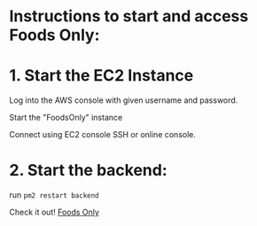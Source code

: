 # Instructions to start and access Foods Only:

# 1. Start the EC2 Instance

Log into the AWS console with given username and password.

Start the "FoodsOnly" instance

Connect using EC2 console SSH or online console.

# 2. Start the backend:

run `pm2 restart backend`

Check it out!
[Foods Only](https://foodsonly.app)
